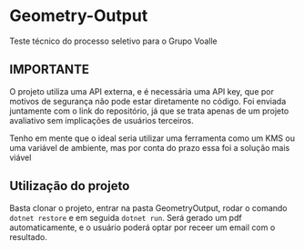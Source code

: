 # Geometry-Output

Teste técnico do processo seletivo para o Grupo Voalle

## IMPORTANTE

O projeto utiliza uma API externa, e é necessária uma API key, que por motivos de segurança não pode estar diretamente no código. Foi enviada juntamente com o link do repositório, já que se trata apenas de um projeto avaliativo sem implicações de usuários terceiros.

Tenho em mente que o ideal seria utilizar uma ferramenta como um KMS ou uma variável de ambiente, mas por conta do prazo essa foi a solução mais viável

## Utilização do projeto

Basta clonar o projeto, entrar na pasta GeometryOutput, rodar o comando ```dotnet restore``` e em seguida ```dotnet run```. Será gerado um pdf automaticamente, e o usuário poderá optar por receer um email com o resultado.
